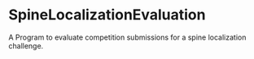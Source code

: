 SpineLocalizationEvaluation
===========================

A Program to evaluate competition submissions for a spine localization challenge.
